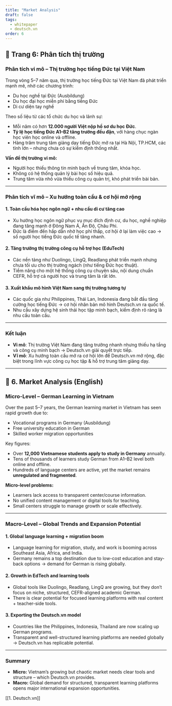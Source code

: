 ```yaml
---
title: "Market Analysis"
draft: false
tags:
  - whitepaper
  - deutsch.vn
order: 6
---
```


## 📄 Trang 6: Phân tích thị trường

### Phân tích vi mô – Thị trường học tiếng Đức tại Việt Nam

Trong vòng 5–7 năm qua, thị trường học tiếng Đức tại Việt Nam đã phát triển mạnh mẽ, nhờ các chương trình:
- Du học nghề tại Đức (Ausbildung)
- Du học đại học miễn phí bằng tiếng Đức
- Di cư diện tay nghề

Theo số liệu từ các tổ chức du học và lãnh sự:
- Mỗi năm có hơn **12.000 người Việt nộp hồ sơ du học Đức**.
- **Tỷ lệ học tiếng Đức A1–B2 tăng trưởng đều đặn**, với hàng chục ngàn học viên học online và offline.
- Hàng trăm trung tâm giảng dạy tiếng Đức mở ra tại Hà Nội, TP.HCM, các tỉnh lớn – nhưng chưa có sự kiểm định thống nhất.

**Vấn đề thị trường vi mô:**
- Người học thiếu thông tin minh bạch về trung tâm, khóa học.
- Không có hệ thống quản lý bài học số hiệu quả.
- Trung tâm vừa nhỏ vừa thiếu công cụ quản trị, khó phát triển bài bản.

---

### Phân tích vĩ mô – Xu hướng toàn cầu & cơ hội mở rộng

#### 1. **Toàn cầu hóa học ngôn ngữ + nhu cầu di cư tăng cao**

- Xu hướng học ngôn ngữ phục vụ mục đích định cư, du học, nghề nghiệp đang tăng mạnh ở Đông Nam Á, Ấn Độ, Châu Phi.
- Đức là điểm đến hấp dẫn nhờ học phí thấp, cơ hội ở lại làm việc cao → số người học tiếng Đức quốc tế tăng nhanh.

#### 2. **Tăng trưởng thị trường công cụ hỗ trợ học (EduTech)**

- Các nền tảng như Duolingo, LingQ, Readlang phát triển mạnh nhưng chưa tối ưu cho thị trường ngách (như tiếng Đức học thuật).
- Tiềm năng cho một hệ thống công cụ chuyên sâu, nội dung chuẩn CEFR, hỗ trợ cả người học và trung tâm là rất lớn.

#### 3. **Xuất khẩu mô hình Việt Nam sang thị trường tương tự**

- Các quốc gia như Philippines, Thái Lan, Indonesia đang bắt đầu tăng cường học tiếng Đức → cơ hội nhân bản mô hình Deutsch.vn ra quốc tế.
- Nhu cầu xây dựng hệ sinh thái học tập minh bạch, kiểm định rõ ràng là nhu cầu toàn cầu.

---

### Kết luận

- **Vi mô**: Thị trường Việt Nam đang tăng trưởng nhanh nhưng thiếu hạ tầng và công cụ minh bạch → Deutsch.vn giải quyết trực tiếp.
- **Vĩ mô**: Xu hướng toàn cầu mở ra cơ hội lớn để Deutsch.vn mở rộng, đặc biệt trong lĩnh vực công cụ học tập & hỗ trợ trung tâm giảng dạy.

---

## 📄 6. Market Analysis (English)

### Micro-Level – German Learning in Vietnam

Over the past 5–7 years, the German learning market in Vietnam has seen rapid growth due to:
- Vocational programs in Germany (Ausbildung)
- Free university education in German
- Skilled worker migration opportunities

Key figures:
- Over **12,000 Vietnamese students apply to study in Germany** annually.
- Tens of thousands of learners study German from A1–B2 level both online and offline.
- Hundreds of language centers are active, yet the market remains **unregulated and fragmented**.

**Micro-level problems:**
- Learners lack access to transparent center/course information.
- No unified content management or digital tools for teaching.
- Small centers struggle to manage growth or scale effectively.

---

### Macro-Level – Global Trends and Expansion Potential

#### 1. **Global language learning + migration boom**

- Language learning for migration, study, and work is booming across Southeast Asia, Africa, and India.
- Germany remains a top destination due to low-cost education and stay-back options → demand for German is rising globally.

#### 2. **Growth in EdTech and learning tools**

- Global tools like Duolingo, Readlang, LingQ are growing, but they don’t focus on niche, structured, CEFR-aligned academic German.
- There is clear potential for focused learning platforms with real content + teacher-side tools.

#### 3. **Exporting the Deutsch.vn model**

- Countries like the Philippines, Indonesia, Thailand are now scaling up German programs.
- Transparent and well-structured learning platforms are needed globally → Deutsch.vn has replicable potential.

---

### Summary

- **Micro:** Vietnam’s growing but chaotic market needs clear tools and structure – which Deutsch.vn provides.
- **Macro:** Global demand for structured, transparent learning platforms opens major international expansion opportunities.

[[1. Deutsch.vn]]